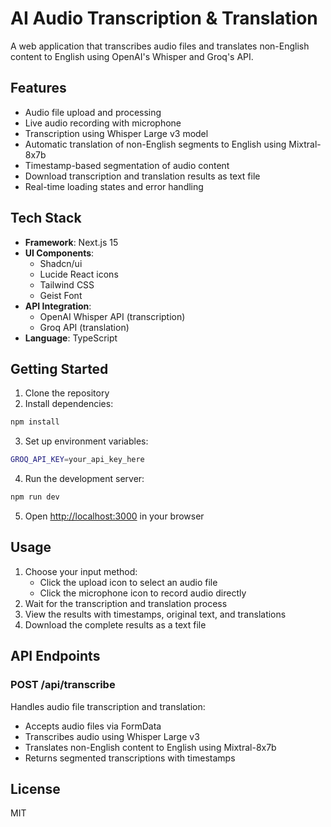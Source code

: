# AI Audio Transcription & Translation

A web application that transcribes audio files and translates non-English content to English using OpenAI's Whisper and Groq's API.

## Features

- Audio file upload and processing
- Live audio recording with microphone
- Transcription using Whisper Large v3 model
- Automatic translation of non-English segments to English using Mixtral-8x7b
- Timestamp-based segmentation of audio content
- Download transcription and translation results as text file
- Real-time loading states and error handling

## Tech Stack

- **Framework**: Next.js 15
- **UI Components**: 
  - Shadcn/ui
  - Lucide React icons
  - Tailwind CSS
  - Geist Font
- **API Integration**: 
  - OpenAI Whisper API (transcription)
  - Groq API (translation)
- **Language**: TypeScript

## Getting Started

1. Clone the repository
2. Install dependencies:
```bash
npm install
```

3. Set up environment variables:
```bash
GROQ_API_KEY=your_api_key_here
```

4. Run the development server:
```bash
npm run dev
```

5. Open [http://localhost:3000](http://localhost:3000) in your browser

## Usage

1. Choose your input method:
   - Click the upload icon to select an audio file
   - Click the microphone icon to record audio directly
2. Wait for the transcription and translation process
3. View the results with timestamps, original text, and translations
4. Download the complete results as a text file

## API Endpoints

### POST /api/transcribe
Handles audio file transcription and translation:
- Accepts audio files via FormData
- Transcribes audio using Whisper Large v3
- Translates non-English content to English using Mixtral-8x7b
- Returns segmented transcriptions with timestamps

## License

MIT
